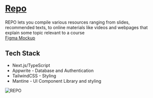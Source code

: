 # [Repo](https://courserepo.vercel.app/)
REPO lets you compile various resources ranging from slides, recommended texts, to online materials like videos and webpages that explain some topic relevant to a course  
[Figma Mockup](https://www.figma.com/design/zNOCC2qY1E0a1oFD2kBHFO/REPO?node-id=0-1&t=8rLuLVAI39zzapb7-1)

## Tech Stack
- Next.js/TypeScript
- Appwrite - Database and Authentication
- TailwindCSS - Styling
- Mantine - UI Component Library and styling

![REPO](https://github.com/user-attachments/assets/fced28ab-1fe7-453c-9c82-096fb9550c78)
